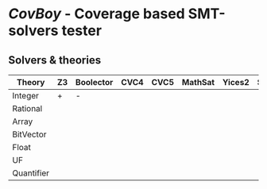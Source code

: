 # *CovBoy* - Coverage based SMT-solvers tester


## Solvers & theories

| Theory     | Z3  | Boolector | CVC4 | CVC5 | MathSat | Yices2 | SmtInterpol |
|------------|-----|-----------|------|------|---------|--------|-------------|
| Integer    | +   | -         |      |      |         |        |             |
| Rational   |     |           |      |      |         |        |             |
| Array      |     |           |      |      |         |        |             |
| BitVector  |     |           |      |      |         |        |             |
| Float      |     |           |      |      |         |        |             |
| UF         |     |           |      |      |         |        |             |
| Quantifier |     |           |      |      |         |        |             |